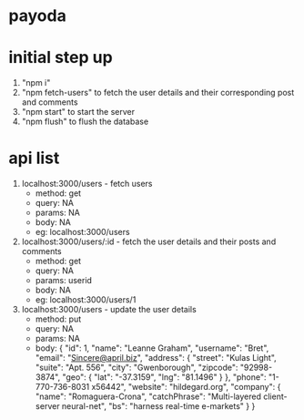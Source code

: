 # payoda
# initial step up
1. "npm i"
2. "npm fetch-users" to fetch the user details and their corresponding post and comments
3. "npm start" to start the server
4. "npm flush" to flush the database

# api list
1. localhost:3000/users - fetch users
    - method: get
    - query: NA
    - params: NA
    - body: NA
    - eg: localhost:3000/users
2. localhost:3000/users/:id - fetch the user details and their posts and comments
    - method: get
    - query: NA
    - params: userid
    - body: NA
    - eg: localhost:3000/users/1
3. localhost:3000/users - update the user details
    - method: put
    - query: NA
    - params: NA
    - body: {
        "id": 1,
        "name": "Leanne Graham",
        "username": "Bret",
        "email": "Sincere@april.biz",
        "address": {
        "street": "Kulas Light",
        "suite": "Apt. 556",
        "city": "Gwenborough",
        "zipcode": "92998-3874",
        "geo": {
            "lat": "-37.3159",
            "lng": "81.1496"
        }
        },
        "phone": "1-770-736-8031 x56442",
        "website": "hildegard.org",
        "company": {
        "name": "Romaguera-Crona",
        "catchPhrase": "Multi-layered client-server neural-net",
        "bs": "harness real-time e-markets"
        }
    }
